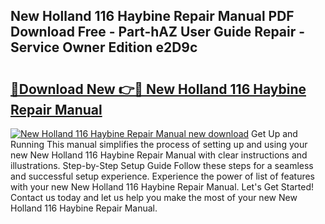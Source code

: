 ## New Holland 116 Haybine Repair Manual PDF Download Free - Part-hAZ User Guide Repair - Service Owner Edition e2D9c

# <h2><a href="http://bc67416.oget.top/?id=New+Holland+116+Haybine+Repair+Manual">🔗Download New 👉🔴 New Holland 116 Haybine Repair Manual</a></h2>

[![New Holland 116 Haybine Repair Manual new download](https://i.imgur.com/5g1atiW.png)](http://bc67416.oget.top/?id=New+Holland+116+Haybine+Repair+Manual)
Get Up and Running This manual simplifies the process of setting up and using your new New Holland 116 Haybine Repair Manual with clear instructions and illustrations. Step-by-Step Setup Guide Follow these steps for a seamless and successful setup experience. Experience the power of list of features with your new New Holland 116 Haybine Repair Manual. Let's Get Started! Contact us today and let us help you make the most of your new New Holland 116 Haybine Repair Manual.
